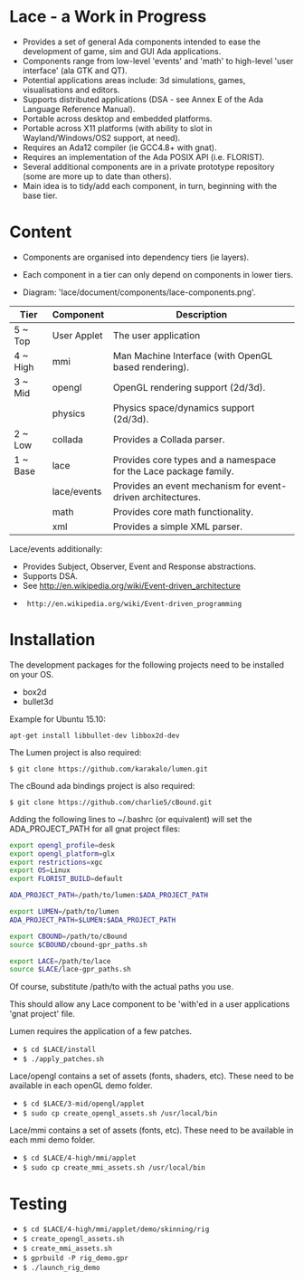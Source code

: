 Lace - a Work in Progress
=========================

- Provides a set of general Ada components intended to ease the development of game, sim and GUI Ada applications.
- Components range from low-level 'events' and 'math' to high-level 'user interface' (ala GTK and QT).
- Potential applications areas include: 3d simulations, games, visualisations and editors.
- Supports distributed applications (DSA - see Annex E of the Ada Language Reference Manual).
- Portable across desktop and embedded platforms.
- Portable across X11 platforms (with ability to slot in Wayland/Windows/OS2 support, at need).
- Requires an Ada12 compiler (ie GCC4.8+ with gnat).
- Requires an implementation of the Ada POSIX API (i.e. FLORIST).
- Several additional components are in a private prototype repository (some are more up to date than others). 
- Main idea is to tidy/add each component, in turn, beginning with the base tier.

Content
=======

   - Components are organised into dependency tiers (ie layers).
   - Each component in a tier can only depend on components in lower tiers.

   - Diagram: 'lace/document/components/lace-components.png'.

|Tier    |Component  |Description                                                      |
|--------|-----------|-----------------------------------------------------------------|
|5 ~ Top |User Applet|The user application                                             |
|4 ~ High|mmi        |Man Machine Interface (with OpenGL based rendering).             |
|3 ~ Mid |opengl     |OpenGL rendering support (2d/3d).                                |
|        |physics    |Physics space/dynamics support (2d/3d).                          |
|2 ~ Low |collada    |Provides a Collada parser.                                       |
|1 ~ Base|lace       |Provides core types and a namespace for the Lace package family. |
|        |lace/events|Provides an event mechanism for event-driven architectures.      |
|        |math       |Provides core math functionality.                                |
|        |xml        |Provides a simple XML parser.                                    |


Lace/events additionally:
- Provides Subject, Observer, Event and Response abstractions.
- Supports DSA.
- See  http://en.wikipedia.org/wiki/Event-driven_architecture
-      http://en.wikipedia.org/wiki/Event-driven_programming
   

Installation
============
The development packages for the following projects need to be installed on your OS.

- box2d
- bullet3d

Example for Ubuntu 15.10:

```
apt-get install libbullet-dev libbox2d-dev
```

The Lumen project is also required:

`$ git clone https://github.com/karakalo/lumen.git`


The cBound ada bindings project is also required:

`$ git clone https://github.com/charlie5/cBound.git`


Adding the following lines to ~/.bashrc (or equivalent) will set the ADA_PROJECT_PATH for all gnat project files:

```bash
export opengl_profile=desk
export opengl_platform=glx
export restrictions=xgc
export OS=Linux
export FLORIST_BUILD=default

ADA_PROJECT_PATH=/path/to/lumen:$ADA_PROJECT_PATH

export LUMEN=/path/to/lumen
ADA_PROJECT_PATH=$LUMEN:$ADA_PROJECT_PATH

export CBOUND=/path/to/cBound
source $CBOUND/cbound-gpr_paths.sh

export LACE=/path/to/lace
source $LACE/lace-gpr_paths.sh
```

Of course, substitute  /path/to  with the actual paths you use.

This should allow any Lace component to be 'with'ed in a user applications 'gnat project' file.


Lumen requires the application of a few patches.

- `$ cd $LACE/install`
- `$ ./apply_patches.sh`


Lace/opengl contains a set of assets (fonts, shaders, etc). These need to be available in each openGL demo folder.

- `$ cd $LACE/3-mid/opengl/applet`
- `$ sudo cp create_opengl_assets.sh /usr/local/bin`


Lace/mmi contains a set of assets (fonts, etc). These need to be available in each mmi demo folder.

- `$ cd $LACE/4-high/mmi/applet`
- `$ sudo cp create_mmi_assets.sh /usr/local/bin`


Testing
=======

* `$ cd $LACE/4-high/mmi/applet/demo/skinning/rig`
* `$ create_opengl_assets.sh`
* `$ create_mmi_assets.sh`
* `$ gprbuild -P rig_demo.gpr`
* `$ ./launch_rig_demo`
